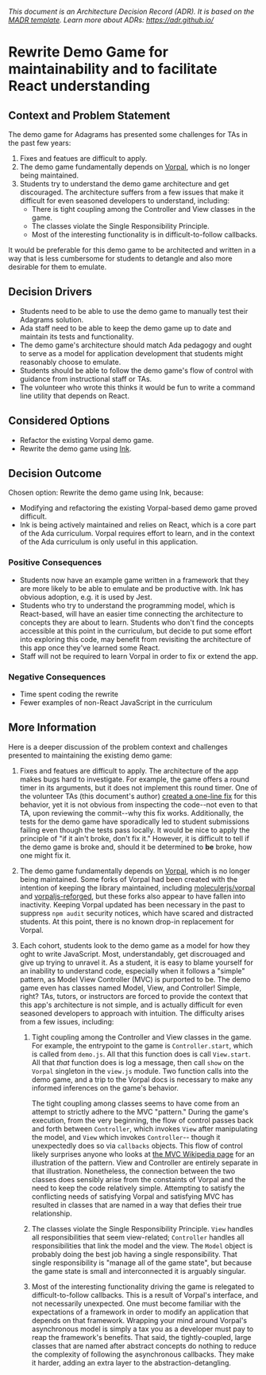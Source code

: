 _This document is an Architecture Decision Record (ADR). It is based on the [MADR template](https://adr.github.io/madr/). Learn more about ADRs: https://adr.github.io/_

# Rewrite Demo Game for maintainability and to facilitate React understanding

## Context and Problem Statement

The demo game for Adagrams has presented some challenges for TAs
in the past few years:

1. Fixes and featues are difficult to apply.
1. The demo game fundamentally depends on [Vorpal](https://github.com/dthree/vorpal), which is no longer being maintained.
1. Students try to understand the demo game architecture and get discouraged. The architecture suffers from a few issues that make it difficult for even seasoned developers to understand, including:
   - There is tight coupling among the Controller and View classes in the game.
   - The classes violate the Single Responsibility Principle.
   - Most of the interesting functionality is in difficult-to-follow callbacks.

It would be preferable for this demo game to be architected and written in a way that is less cumbersome for students to detangle and also more desirable for them to emulate.

<!-- This is an optional element. Feel free to remove. -->
## Decision Drivers

* Students need to be able to use the demo game to manually test their Adagrams solution.
* Ada staff need to be able to keep the demo game up to date and maintain its tests and functionality.
* The demo game's architecture should match Ada pedagogy and ought to serve as a model for application development that students might reasonably choose to emulate.
* Students should be able to follow the demo game's flow of control with guidance from instructional staff or TAs.
* The volunteer who wrote this thinks it would be fun to write a command line utility that depends on React.

## Considered Options

* Refactor the existing Vorpal demo game.
* Rewrite the demo game using [Ink](https://github.com/vadimdemedes/ink).

## Decision Outcome

Chosen option: Rewrite the demo game using Ink, because:
- Modifying and refactoring the existing Vorpal-based demo game proved difficult.
- Ink is being actively maintained and relies on React, which is a core part of the Ada curriculum. Vorpal requires effort to learn, and in the context of the Ada curriculum is only useful in this application.

<!-- This is an optional element. Feel free to remove. -->
### Positive Consequences

* Students now have an example game written in a framework that they are more likely to be able to emulate and be productive with. Ink has obvious adoption, e.g. it is used by Jest.
* Students who try to understand the programming model, which is React-based, will have an easier time connecting the architecture to concepts they are about to learn. Students who don't find the concepts accessible at this point in the curriculum, but decide to put some effort into exploring this code, may benefit from revisiting the architecture of this app once they've learned some React.
* Staff will not be required to learn Vorpal in order to fix or extend the app.


<!-- This is an optional element. Feel free to remove. -->
### Negative Consequences

* Time spent coding the rewrite
* Fewer examples of non-React JavaScript in the curriculum

<!-- This is an optional element. Feel free to remove. -->
## More Information

Here is a deeper discussion of the problem context and challenges presented to maintaining the existing demo game:

1. Fixes and featues are difficult to apply. The architecture of the app makes bugs hard to investigate. For example, the game offers a round timer in its arguments, but it does not implement this round timer. One of the volunteer TAs (this document's author) [created a one-line fix](https://github.com/mmcknett/js-adagrams/commit/5a4535f7b5212b704fa6a478ba98b75ae67d9ee7) for this behavior, yet it is not obvious from inspecting the code--not even to that TA, upon reviewing the commit--why this fix works. Additionally, the tests for the demo game have sporadically led to student submissions failing even though the tests pass locally. It would be nice to apply the principle of "if it ain't broke, don't fix it." However, it is difficult to tell if the demo game is broke and, should it be determined to **be** broke, how one might fix it.

1. The demo game fundamentally depends on [Vorpal](https://github.com/dthree/vorpal), which is no longer being maintained. Some forks of Vorpal had been created with the intention of keeping the library maintained, including [moleculerjs/vorpal](https://github.com/moleculerjs/vorpal) and [vorpaljs-reforged](https://github.com/vorpaljs-reforged/vorpal), but these forks also appear to have fallen into inactivity. Keeping Vorpal updated has been necessary in the past to suppress `npm audit` security notices, which have scared and distracted students. At this point, there is no known drop-in replacement for Vorpal.

1. Each cohort, students look to the demo game as a model for how they oght to write JavaScript. Most, understandably, get discrouaged and give up trying to unravel it. As a student, it is easy to blame yourself for an inability to understand code, especially when it follows a "simple" pattern, as Model View Controller (MVC) is purported to be. The demo game even has classes named Model, View, and Controller! Simple, right? TAs, tutors, or instructors are forced to provide the context that this app's architecture is not simple, and is actually difficult for even seasoned developers to approach with intuition. The difficulty arises from a few issues, including:
   1. Tight coupling among the Controller and View classes in the game. For example, the entrypoint to the game is `Controller.start`, which is called from `demo.js`. All that this function does is call `View.start`. All that *that* function does is log a message, then call `show` on the `Vorpal` singleton in the `view.js` module. Two function calls into the demo game, and a trip to the Vorpal docs is necessary to make any informed inferences on the game's behavior.

      The tight coupling among classes seems to have come from an attempt to strictly adhere to the MVC "pattern." During the game's execution, from the very beginning, the flow of control passes back and forth between `Controller`, which invokes `View` after manipulating the model, and `View` which invokes `Controller`-- though it unexpectedly does so via `callbacks` objects. This flow of control likely surprises anyone who looks at [the MVC Wikipedia page](https://en.wikipedia.org/wiki/Model%E2%80%93view%E2%80%93controller) for an illustration of the pattern. View and Controller are entirely separate in that illustration. Nonetheless, the connection between the two classes does sensibly arise from the constaints of Vorpal and the need to keep the code relatively simple. Attempting to satisfy the conflicting needs of satisfying Vorpal and satisfying MVC has resulted in classes that are named in a way that defies their true relationship.

   1. The classes violate the Single Responsibility Principle. `View` handles all responsibilities that seem view-related; `Controller` handles all responsibilities that link the model and the view. The `Model` object is probably doing the best job having a single responsibility. That single responsibility is "manage all of the game state", but because the game state is small and interconnected it is arguably singular.

   1. Most of the interesting functionality driving the game is relegated to difficult-to-follow callbacks. This is a result of Vorpal's interface, and not necessarily unexpected. One must become familiar with the expectations of a framework in order to modify an application that depends on that framework. Wrapping your mind around Vorpal's asynchronous model is simply a tax you as a developer must pay to reap the framework's benefits. That said, the tightly-coupled, large classes that are named after abstract concepts do nothing to reduce the complexity of following the asynchronous callbacks. They make it harder, adding an extra layer to the abstraction-detangling.
